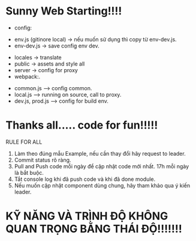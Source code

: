 # Sunny Web Starting!!!!

* config:
- env.js (gitinore local) -> nếu muốn sử dụng thì copy từ env-dev.js.
- env-dev.js -> save config env dev.
* locales -> translate
* public -> assets and style all
* server -> config for proxy
* webpack:.
- common.js --> config common.
- local.js --> running on source, call to proxy.
- dev.js, prod.js --> config for build env.
# #######################################################################################
# Thanks all..... code for fun!!!!!




RULE FOR ALL
1. Làm theo đúng mẫu Example, nếu cần thay đổi hãy request to leader.
2. Commit status rõ ràng.
3. Pull and Push code mỗi ngày để cập nhật code mới nhất. 17h mỗi ngày là bắt buộc.
4. Tắt console log khi đã push code và khi đã done module.
5. Nếu muốn cập nhật component dùng chung, hãy tham khảo qua ý kiến leader.


# KỸ NĂNG VÀ TRÌNH ĐỘ KHÔNG QUAN TRỌNG BẰNG THÁI ĐỘ!!!!!!!






